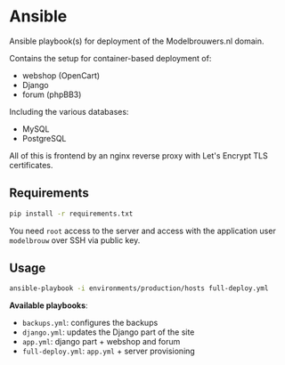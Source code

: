 # Ansible

Ansible playbook(s) for deployment of the Modelbrouwers.nl domain.

Contains the setup for container-based deployment of:

* webshop (OpenCart)
* Django
* forum (phpBB3)

Including the various databases:

* MySQL
* PostgreSQL

All of this is frontend by an nginx reverse proxy with Let's Encrypt TLS certificates.

## Requirements

```bash
pip install -r requirements.txt
```

You need ``root`` access to the server and access with the application user
``modelbrouw`` over SSH via public key.

## Usage

```bash
ansible-playbook -i environments/production/hosts full-deploy.yml
```

**Available playbooks**:

* `backups.yml`: configures the backups
* `django.yml`: updates the Django part of the site
* `app.yml`: django part + webshop and forum
* `full-deploy.yml`: `app.yml` + server provisioning
